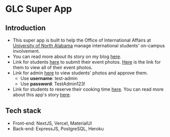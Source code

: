 # GLC Super App

## Introduction

- This super app is built to help the Office of International Affairs at [University of North Alabama](https://una.edu/) manage international students' on-campus involvement.
- You can read more about its story on my blog [here](https://blog.khoiuna.info/lessons-learned-from-developing-an-app-for-my-university/).
- Link for students [here](https://glc-events.vercel.app/) to submit their event photos. [Here](https://glc-events.vercel.app/students/) is the link for them to view all of their event photos.
- Link for admin [here](https://glc-admin.vercel.app/) to view students' photos and approve them.
  - Use **username**: test-admin
  - Use **password**: TestAdmin123!
- Link for students to reserve their cooking time [here](https://glc-cooking.vercel.app/). You can read more about this app's story [here](https://github.com/KhoiUna/cooking-reservation).

## Tech stack

- Front-end: NextJS, Vercel, MaterialUI
- Back-end: ExpressJS, PostgreSQL, Heroku
